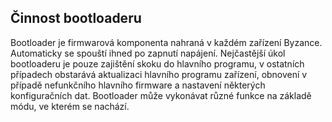## Činnost bootloaderu

Bootloader je firmwarová komponenta nahraná v každém zařízení Byzance. Automaticky se spouští ihned po zapnutí napájení. Nejčastější úkol bootloaderu je pouze zajištění skoku do hlavního programu, v ostatních případech obstarává aktualizaci hlavního programu zařízení, obnovení v případě nefunkčního hlavního firmware a nastavení některých konfiguračních dat. Bootloader může vykonávat různé funkce na základě módu, ve kterém se nachází.

